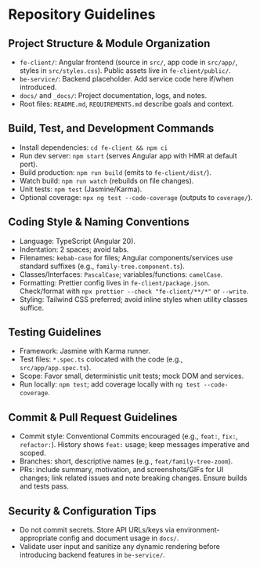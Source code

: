 # Repository Guidelines

## Project Structure & Module Organization
- `fe-client/`: Angular frontend (source in `src/`, app code in `src/app/`, styles in `src/styles.css`). Public assets live in `fe-client/public/`.
- `be-service/`: Backend placeholder. Add service code here if/when introduced.
- `docs/` and `_docs/`: Project documentation, logs, and notes.
- Root files: `README.md`, `REQUIREMENTS.md` describe goals and context.

## Build, Test, and Development Commands
- Install dependencies: `cd fe-client && npm ci`
- Run dev server: `npm start` (serves Angular app with HMR at default port).
- Build production: `npm run build` (emits to `fe-client/dist/`).
- Watch build: `npm run watch` (rebuilds on file changes).
- Unit tests: `npm test` (Jasmine/Karma).
- Optional coverage: `npx ng test --code-coverage` (outputs to `coverage/`).

## Coding Style & Naming Conventions
- Language: TypeScript (Angular 20).
- Indentation: 2 spaces; avoid tabs.
- Filenames: `kebab-case` for files; Angular components/services use standard suffixes (e.g., `family-tree.component.ts`).
- Classes/Interfaces: `PascalCase`; variables/functions: `camelCase`.
- Formatting: Prettier config lives in `fe-client/package.json`. Check/format with `npx prettier --check "fe-client/**/*"` or `--write`.
- Styling: Tailwind CSS preferred; avoid inline styles when utility classes suffice.

## Testing Guidelines
- Framework: Jasmine with Karma runner.
- Test files: `*.spec.ts` colocated with the code (e.g., `src/app/app.spec.ts`).
- Scope: Favor small, deterministic unit tests; mock DOM and services.
- Run locally: `npm test`; add coverage locally with `ng test --code-coverage`.

## Commit & Pull Request Guidelines
- Commit style: Conventional Commits encouraged (e.g., `feat:`, `fix:`, `refactor:`). History shows `feat:` usage; keep messages imperative and scoped.
- Branches: short, descriptive names (e.g., `feat/family-tree-zoom`).
- PRs: include summary, motivation, and screenshots/GIFs for UI changes; link related issues and note breaking changes. Ensure builds and tests pass.

## Security & Configuration Tips
- Do not commit secrets. Store API URLs/keys via environment-appropriate config and document usage in `docs/`.
- Validate user input and sanitize any dynamic rendering before introducing backend features in `be-service/`.
